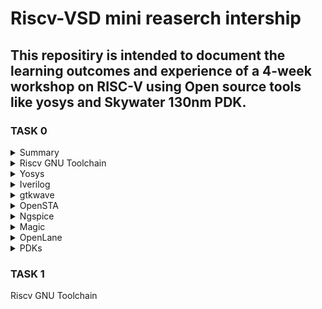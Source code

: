 # Riscv-VSD mini reaserch intership

## This repositiry is intended to document the learning outcomes and experience of a 4-week workshop on RISC-V using Open source tools like yosys and Skywater 130nm PDK.

### TASK 0

<details>
 <summary> Summary </summary>
	
Installed all required tools.
</details>	
	<details>
    <summary> Riscv GNU Toolchain</summary>

  ```bash 
    git clone https://github.com/riscv/riscv-gnu-toolchain
    sudo apt-get install autoconf automake autotools-dev curl python3 python3-pip libmpc-dev libmpfr-dev libgmp-dev gawk build-essential bison flex texinfo gperf libtool   
    patchutils bc zlib1g-dev libexpat-dev ninja-build git cmake libglib2.0-dev
    ./configure --prefix=/opt/riscv
    make
  ```
    
 ![screen 1](https://github.com/Narendran040/RISCV/assets/157210399/db9eaf8a-81f8-4223-ab89-273b0b598f02)

  ![Screenshot 2024-02-21 181550](https://github.com/Narendran040/RISCV/assets/157210399/8d5b6f8a-650a-41aa-b3e3-696b1f2068f0)
  </details>
 <details>
 <summary> Yosys </summary>
   
```bash
git clone https://github.com/YosysHQ/yosys.git
cd yosys 
sudo apt install make 
sudo apt-get install build-essential clang bison flex \
    libreadline-dev gawk tcl-dev libffi-dev git \
    graphviz xdot pkg-config python3 libboost-system-dev \
    libboost-python-dev libboost-filesystem-dev zlib1g-dev
make config-gcc
make 
sudo make install
```
![Screenshot 2024-02-21 182022](https://github.com/Narendran040/RISCV/assets/157210399/ab73fc91-e123-47ea-baf3-5705efcfed98)


</details>
<details>
<summary> Iverilog </summary>
  
  ```bash
sudo apt-get install iverilog
 ```
![Screenshot 2024-02-21 182736](https://github.com/Narendran040/RISCV/assets/157210399/d147a3f7-43a1-4832-9e76-e045e4d289ef)

</details>
<details>
 <summary> gtkwave </summary>
  
  ```bash
sudo apt-get install gtkwave
 ```
![Screenshot 2024-02-21 183202](https://github.com/Narendran040/RISCV/assets/157210399/8b052bb8-a3e5-4a2a-bd7a-be6c6cde457e)
</details>
<details>
 <summary> OpenSTA </summary>

 ```bash
git clone https://github.com/The-OpenROAD-Project/OpenSTA.git
cd OpenSTA
mkdir build
cd build
cmake ..
make
```
![Screenshot 2024-02-21 185458](https://github.com/Narendran040/RISCV/assets/157210399/067a5790-087d-4a22-8e1f-ade07bca4b74)
</details>
<details>
  <summary> Ngspice </summary>

 ```bash
tar -zxvf ngspice-37.tar.gz
cd ngspice-37
mkdir release
cd release
../configure  --with-x --with-readline=yes --disable-debug
make
sudo make install
 ```

</details>
<details>
<summary> Magic </summary>
  
  ```bash
sudo apt-get install m4
sudo apt-get install tcsh
sudo apt-get install csh
sudo apt-get install libx11-dev
sudo apt-get install tcl-dev tk-dev
sudo apt-get install libcairo2-dev
sudo apt-get install mesa-common-dev libglu1-mesa-dev
sudo apt-get install libncurses-dev
 ```

</details>
<details>
<summary> OpenLane </summary>
  
```bash
sudo apt-get update
sudo apt-get upgrade
sudo apt install -y build-essential python3 python3-venv python3-pip make git
sudo apt install apt-transport-https ca-certificates curl software-properties-common
curl -fsSL https://download.docker.com/linux/ubuntu/gpg | sudo gpg --dearmor -o /usr/share/keyrings/docker-archive-keyring.gpg
echo "deb [arch=amd64 signed-by=/usr/share/keyrings/docker-archive-keyring.gpg] https://download.docker.com/linux/ubuntu $(lsb_release -cs) stable" | sudo tee /etc/apt/sources.list.d/docker.list > /dev/null
sudo apt update
sudo apt install docker-ce docker-ce-cli containerd.io
sudo docker run hello-world
sudo groupadd docker
sudo usermod -aG docker $USER
sudo reboot
```

</details>
<details>
  <summary> PDKs </summary>

```bash
cd $HOME
git clone https://github.com/The-OpenROAD-Project/OpenLane
cd OpenLane
make
make test
```

</details>

### TASK 1



</details>

</details>	
	<Instruction>
    <instruction> Riscv GNU Toolchain</instruction>

